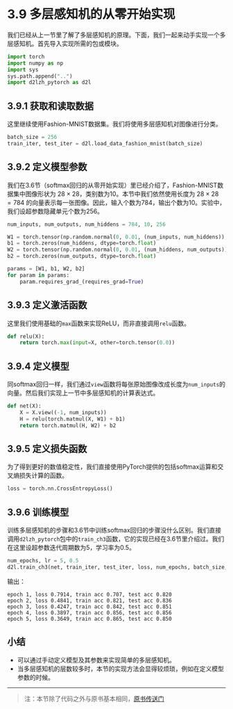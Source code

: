 # 3.9 多层感知机的从零开始实现

我们已经从上一节里了解了多层感知机的原理。下面，我们一起来动手实现一个多层感知机。首先导入实现所需的包或模块。

``` python
import torch
import numpy as np
import sys
sys.path.append("..")
import d2lzh_pytorch as d2l
```

## 3.9.1 获取和读取数据

这里继续使用Fashion-MNIST数据集。我们将使用多层感知机对图像进行分类。

``` python
batch_size = 256
train_iter, test_iter = d2l.load_data_fashion_mnist(batch_size)
```

## 3.9.2 定义模型参数

我们在3.6节（softmax回归的从零开始实现）里已经介绍了，Fashion-MNIST数据集中图像形状为 $28 \times 28$，类别数为10。本节中我们依然使用长度为 $28 \times 28 = 784$ 的向量表示每一张图像。因此，输入个数为784，输出个数为10。实验中，我们设超参数隐藏单元个数为256。

``` python
num_inputs, num_outputs, num_hiddens = 784, 10, 256

W1 = torch.tensor(np.random.normal(0, 0.01, (num_inputs, num_hiddens)), dtype=torch.float)
b1 = torch.zeros(num_hiddens, dtype=torch.float)
W2 = torch.tensor(np.random.normal(0, 0.01, (num_hiddens, num_outputs)), dtype=torch.float)
b2 = torch.zeros(num_outputs, dtype=torch.float)

params = [W1, b1, W2, b2]
for param in params:
    param.requires_grad_(requires_grad=True)
```

## 3.9.3 定义激活函数

这里我们使用基础的`max`函数来实现ReLU，而非直接调用`relu`函数。

``` python
def relu(X):
    return torch.max(input=X, other=torch.tensor(0.0))
```

## 3.9.4 定义模型

同softmax回归一样，我们通过`view`函数将每张原始图像改成长度为`num_inputs`的向量。然后我们实现上一节中多层感知机的计算表达式。

``` python
def net(X):
    X = X.view((-1, num_inputs))
    H = relu(torch.matmul(X, W1) + b1)
    return torch.matmul(H, W2) + b2
```

## 3.9.5 定义损失函数

为了得到更好的数值稳定性，我们直接使用PyTorch提供的包括softmax运算和交叉熵损失计算的函数。

``` python
loss = torch.nn.CrossEntropyLoss()
```

## 3.9.6 训练模型

训练多层感知机的步骤和3.6节中训练softmax回归的步骤没什么区别。我们直接调用`d2lzh_pytorch`包中的`train_ch3`函数，它的实现已经在3.6节里介绍过。我们在这里设超参数迭代周期数为5，学习率为0.5。

``` python
num_epochs, lr = 5, 0.5
d2l.train_ch3(net, train_iter, test_iter, loss, num_epochs, batch_size, params, lr)
```
输出：
```
epoch 1, loss 0.7914, train acc 0.707, test acc 0.820
epoch 2, loss 0.4841, train acc 0.821, test acc 0.836
epoch 3, loss 0.4247, train acc 0.842, test acc 0.851
epoch 4, loss 0.3897, train acc 0.856, test acc 0.856
epoch 5, loss 0.3649, train acc 0.865, test acc 0.850
```

## 小结

* 可以通过手动定义模型及其参数来实现简单的多层感知机。
* 当多层感知机的层数较多时，本节的实现方法会显得较烦琐，例如在定义模型参数的时候。

-----------
> 注：本节除了代码之外与原书基本相同，[原书传送门](https://zh.d2l.ai/chapter_deep-learning-basics/mlp-scratch.html)

